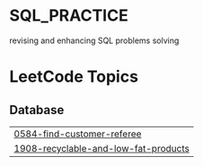 # SQL_PRACTICE
revising and enhancing SQL problems solving

<!---LeetCode Topics Start-->
# LeetCode Topics
## Database
|  |
| ------- |
| [0584-find-customer-referee](https://github.com/Arvi7048/SQL_PRACTICE/tree/master/0584-find-customer-referee) |
| [1908-recyclable-and-low-fat-products](https://github.com/Arvi7048/SQL_PRACTICE/tree/master/1908-recyclable-and-low-fat-products) |
<!---LeetCode Topics End-->